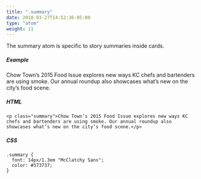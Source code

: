 ```yaml
---
title: ".summary"
date: 2018-03-27T14:52:36-05:00
type: "atom"
weight: 11
---
```


The summary atom is specific to story summaries inside cards.

##### Example
<p class="summary">Chow Town’s 2015 Food Issue explores new ways KC chefs and bartenders are using smoke. Our annual roundup also showcases what’s new on the city’s food scene.</p>

##### HTML
```
<p class="summary">Chow Town’s 2015 Food Issue explores new ways KC chefs and bartenders are using smoke. Our annual roundup also showcases what’s new on the city’s food scene.</p>
```

##### CSS
```
.summary {
  font: 14px/1.3em "McClatchy Sans";
  color: #373737;
}
```
